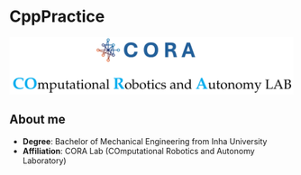 # CppPractice

![Lab Picture](/figures/CORA.png)

## About me
- **Degree**: Bachelor of Mechanical Engineering from Inha University
- **Affiliation**: CORA Lab (COmputational Robotics and Autonomy Laboratory) 